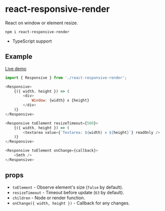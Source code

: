 # react-responsive-render

React on window or element resize.

```
npm i react-responsive-render
```

* TypeScript support

## Example

[Live demo](https://codepen.io/morglod/project/editor/XovwVo)

```js
import { Responsive } from './react-responsive-render';

<Responsive>
    {({ width, height }) => (
        <div>
            Window: {width} x {height}
        </div>
    )}
</Responsive>

<Responsive toElement resizeTimeout={500}>
    {({ width, height }) => (
        <textarea value={`Textarea: ${width} x ${height}`} readOnly />
    )}
</Responsive>

<Responsive toElement onChange={callback}>
    <Smth />
</Responsive>
```

## props

* `toElement` - Observe element's size (`false` by default).
* `resizeTimeout` - Timeout before update (`63` by default).
* `children` - Node or render function.
* `onChange({ width, height })` - Callback for any changes.